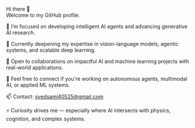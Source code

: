 Hi there 👋  
Welcome to my GitHub profile.

🔭 I’m focused on developing intelligent AI agents and advancing generative AI research.

🌱 Currently deepening my expertise in vision-language models, agentic systems, and scalable deep learning.

🤝 Open to collaborations on impactful AI and machine learning projects with real-world applications.

💬 Feel free to connect if you're working on autonomous agents, multimodal AI, or applied ML systems.

📫 Contact: syedsami40525@gmail.com

⚡ Curiosity drives me — especially where AI intersects with physics, cognition, and complex systems.
